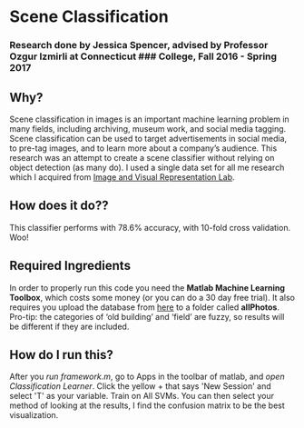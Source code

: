 
# Scene Classification
### Research done by Jessica Spencer, advised by Professor Ozgur Izmirli at Connecticut ### College, Fall 2016 - Spring 2017

## Why?
Scene classification in images is an important machine learning problem in many fields, including archiving, museum work, and social media tagging.  Scene classification can be used to target advertisements in social media, to pre-tag images, and to learn more about a company’s audience. This research was an attempt to create a scene classifier without relying on object detection (as many do). I used a single data set for all me research which I acquired from [Image and Visual Representation Lab](http://ivrl.epfl.ch/supplementary_material/cvpr11/). 

## How does it do??
This classifier performs with 78.6% accuracy, with 10-fold cross validation. Woo!

## Required Ingredients
In order to properly run this code you need the **Matlab Machine Learning Toolbox**, which costs some money (or you can do a 30 day free trial). It also requires you upload the database from [here](http://ivrl.epfl.ch/supplementary_material/cvpr11/) to a folder called **allPhotos**.  Pro-tip: the categories of ‘old building’ and ‘field’ are fuzzy, so results will be different if they are included.

## How do I run this?
After you *run framework.m*, go to Apps in the toolbar of matlab, and *open Classification Learner*. Click the yellow + that says 'New Session' and select 'T' as your variable.  Train on All SVMs.  You can then select your method of looking at the results, I find the confusion matrix to be the best visualization.